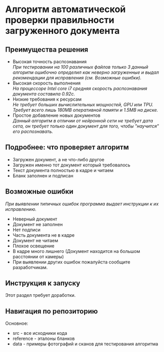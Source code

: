 # Алгоритм автоматической проверки правильности загруженного документа

## Преимущества решения
- Высокая точность распознавания<br>
*При тестировании на 100 различных файлов только 3 данный алгоритм ошибочно определил как неверно загруженные и выдал рекомендации для исправления (см. Возможные ошибки).*<br>
- Высокая скорость выполнения<br>
*На процессоре Intel core i7 средняя скорость распознавания документа составила 0.92с.*<br>
- Низкие требования к ресурсам<br>
*Не требует больших вычислительных мощностей, GPU или TPU. Требует всего лишь 180MB оперативной памяти и 1.5MB на диске.*<br>
- Простое добавление новых документов<br>
*Данный алгоритм в отличии от нейронной сети не требует дата сета, он требует только один документ для того, чтобы "научится" его распознавать.*

## Подробнее: что проверяет алгоритм
- Загружен документ, а не что-либо другое
- Загружен именно тот документ который требовалось
- Текст документа полностью в кадре и читаем
- Бланк заполнен и подписан

## Возможные ошибки
*При выявлении типичных ошибок программа выдает инструкции к их исправлению.*<br>
- Неверный документ
- Документ не заполнен
- Нет подписи
- Часть документа не в кадре
- Документ не читаем
- Плохое освещение
- В кадре много лишнего (Документ находится на большом расстоянии от камеры)<br>
- При выявлении других ошибок пожалуйста сообщите разработчикам.

## Инструкция к запуску
Этот раздел требует доработки.

## Навигация по репозиторию
Основное:
- src - все исходники кода
- reference - эталоны бланков
- data - примеры фотографий и сканов для тестирования алгоритма



